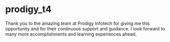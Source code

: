 # prodigy_t4
Thank you to the amazing team at Prodigy Infotech for giving me this opportunity and for their continuous support and guidance. I look forward to many more accomplishments and learning experiences ahead.
